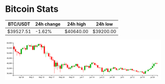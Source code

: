 # Bitcoin Stats

BTC/USDT|24h change|24h high|24h low|
|---|---|---|---|
|$39527.51|-1.62%|$40640.00|$39200.00|

<img src="./chart.svg">
